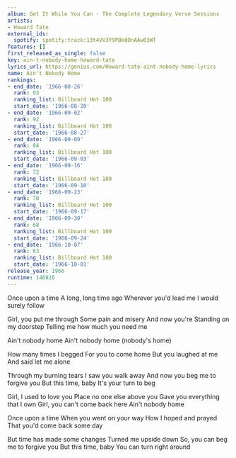 ```yaml
---
album: Get It While You Can - The Complete Legendary Verve Sessions
artists:
- Howard Tate
external_ids:
  spotify: spotify:track:13t4VV3Y9PBk0OnAAw03WT
features: []
first_released_as_single: false
key: ain-t-nobody-home-howard-tate
lyrics_url: https://genius.com/Howard-tate-aint-nobody-home-lyrics
name: Ain't Nobody Home
rankings:
- end_date: '1966-08-26'
  rank: 93
  ranking_list: Billboard Hot 100
  start_date: '1966-08-20'
- end_date: '1966-09-02'
  rank: 92
  ranking_list: Billboard Hot 100
  start_date: '1966-08-27'
- end_date: '1966-09-09'
  rank: 84
  ranking_list: Billboard Hot 100
  start_date: '1966-09-03'
- end_date: '1966-09-16'
  rank: 72
  ranking_list: Billboard Hot 100
  start_date: '1966-09-10'
- end_date: '1966-09-23'
  rank: 70
  ranking_list: Billboard Hot 100
  start_date: '1966-09-17'
- end_date: '1966-09-30'
  rank: 68
  ranking_list: Billboard Hot 100
  start_date: '1966-09-24'
- end_date: '1966-10-07'
  rank: 63
  ranking_list: Billboard Hot 100
  start_date: '1966-10-01'
release_year: 1966
runtime: 146826
---
```

Once upon a time
A long, long time ago
Wherever you'd lead me
I would surely follow

Girl, you put me through
Some pain and misery
And now you're
Standing on my doorstep
Telling me how much you need me


Ain't nobody home
Ain't nobody home (nobody's home)

How many times I begged
For you to come home
But you laughed at me
And said let me alone

Through my burning tears
I saw you walk away
And now you beg me to forgive you
But this time, baby
It's your turn to beg



Girl, I used to love you
Place no one else above you
Gave you everything that I own
Girl, you can't come back here
Ain't nobody home

Once upon a time
When you went on your way
How I hoped and prayed
That you'd come back some day

But time has made some changes
Turned me upside down
So, you can beg me to forgive you
But this time, baby
You can turn right around
